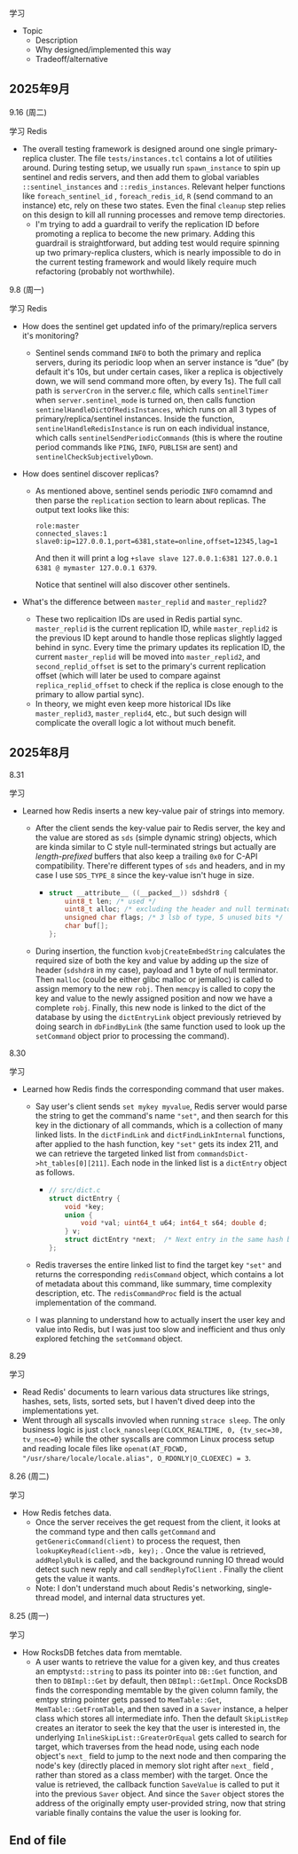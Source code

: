 学习

- Topic
  - Description
  - Why designed/implemented this way
  - Tradeoff/alternative



## 2025年9月

9.16 (周二)

学习 Redis

- The overall testing framework is designed around one single primary-replica cluster. The file `tests/instances.tcl` contains a lot of utilities around. During testing setup, we usually run `spawn_instance` to spin up sentinel and redis servers, and then add them to global variables `::sentinel_instances` and `::redis_instances`. Relevant helper functions like `foreach_sentinel_id` , `foreach_redis_id`, `R` (send command to an instance) etc, rely on these two states. Even the final `cleanup` step relies on this design to kill all running processes and remove temp directories.
  - I'm trying to add a guardrail to verify the replication ID before promoting a replica to become the new primary. Adding this guardrail is straightforward, but adding test would require spinning up two primary-replica clusters, which is nearly impossible to do in the current testing framework and would likely require much refactoring (probably not worthwhile).



9.8 (周一)

学习 Redis

- How does the sentinel get updated info of the primary/replica servers it's monitoring?

  - Sentinel sends command `INFO` to both the primary and replica servers, during its periodic loop when an server instance is “due” (by default it's 10s, but under certain cases, liker a replica is objectively down, we will send command more often, by every 1s). The full call path is `serverCron` in the server.c file, which calls `sentinelTimer` when `server.sentinel_mode` is turned on, then calls function `sentinelHandleDictOfRedisInstances`, which runs on all 3 types of primary/replica/sentinel instances. Inside the function, `sentinelHandleRedisInstance` is run on each individual instance, which calls `sentinelSendPeriodicCommands` (this is where the routine period commands like `PING`, `INFO`, `PUBLISH` are sent) and `sentinelCheckSubjectivelyDown`.

- How does sentinel discover replicas?

  - As mentioned above, sentinel sends periodic `INFO` comamnd and then parse the `replication` section to learn about replicas. The output text looks like this:

    ```
    role:master
    connected_slaves:1
    slave0:ip=127.0.0.1,port=6381,state=online,offset=12345,lag=1
    ```

    And then it will print a log `+slave slave 127.0.0.1:6381 127.0.0.1 6381 @ mymaster 127.0.0.1 6379`. 
    
    Notice that sentinel will also discover other sentinels.

- What's the difference between `master_replid` and `master_replid2`?

  - These two replicaition IDs are used in Redis partial sync. `master_replid` is the current replication ID, while  `master_replid2` is the previous ID kept around to handle those replicas slightly lagged behind in sync. Every time the primary updates its replication ID, the current `master_replid` will be moved into `master_replid2`, and `second_replid_offset` is set to the primary's current replication offset (which will later be used to compare against `replica_replid_offset` to check if the replica is close enough to the primary to allow partial sync).
  - In theory, we might even keep more historical IDs like  `master_replid3`, `master_replid4`, etc., but such design will complicate the overall logic a lot without much benefit.



## 2025年8月

8.31

学习

- Learned how Redis inserts a new key-value pair of strings into memory.

  - After the client sends the key-value pair to Redis server, the key and the value are stored as `sds` (simple dynamic string) objects, which are kinda similar to C style null-terminated strings but actually are *length-prefixed* buffers that also keep a trailing `0x0` for C-API compatibility. There're different types of `sds` and headers, and in my case I use `SDS_TYPE_8` since the key-value isn't huge in size.

    - ```c
      struct __attribute__ ((__packed__)) sdshdr8 {
          uint8_t len; /* used */
          uint8_t alloc; /* excluding the header and null terminator */
          unsigned char flags; /* 3 lsb of type, 5 unused bits */
          char buf[];
      };
      ```

  - During insertion, the function `kvobjCreateEmbedString` calculates the required size of both the key and value by adding up the size of header (`sdshdr8` in my case), payload and 1 byte of null terminator. Then `malloc` (could be either glibc malloc or  jemalloc) is called to assign memory to the new `robj`. Then `memcpy` is called to copy the key and value to the newly assigned position and now we have a complete `robj`. Finally, this new node is linked to the dict of the database by using the `dictEntryLink` object previously retrieved by doing search in `dbFindByLink` (the same function used to look up the `setCommand` object prior to processing the command).



8.30

学习

- Learned how Redis finds the corresponding command that user makes.

  - Say user's client sends  `set mykey myvalue`, Redis server would parse the string to get the command's name `"set"`, and then search for this key in the dictionary of all commands, which is a collection of many linked lists. In the `dictFindLink` and `dictFindLinkInternal` functions, after applied to the hash function, key `"set"` gets its index 211, and we can retrieve the targeted linked list from `commandsDict->ht_tables[0][211]`. Each node in the linked list is a `dictEntry` object as follows.

    - ```c
      // src/dict.c
      struct dictEntry {
          void *key;
          union {
              void *val; uint64_t u64; int64_t s64; double d;
          } v;
          struct dictEntry *next;  /* Next entry in the same hash bucket. */
      };
      ```

  - Redis traverses the entire linked list to find the target key `"set"` and returns the corresponding `redisCommand` object, which contains a lot of metadata about this command, like summary, time complexity description, etc. The  `redisCommandProc` field is the actual implementation of the command.

  - I was planning to understand how to actually insert the user key and value into Redis, but I was just too slow and inefficient and thus only explored fetching the `setCommand` object.



8.29

学习

- Read Redis' documents to learn various data structures like strings, hashes, sets, lists, sorted sets, but I haven't dived deep into the implementations yet.
- Went through all syscalls invovled when running `strace sleep`. The only business logic is just `clock_nanosleep(CLOCK_REALTIME, 0, {tv_sec=30, tv_nsec=0}` while the other syscalls are common Linux process setup and reading locale files like `openat(AT_FDCWD, "/usr/share/locale/locale.alias", O_RDONLY|O_CLOEXEC) = 3`.



8.26 (周二)

学习

- How Redis fetches data.
  - Once the server receives the get request from the client, it looks at the command type and then calls `getCommand`  and `getGenericCommand(client)` to process the request, then `lookupKeyRead(client->db, key);` . Once the value is retrieved, `addReplyBulk`  is called, and the background running IO thread would detect such new reply and call  `sendReplyToClient` . Finally the client gets the value it wants.
  - Note: I don't understand much about Redis's networking, single-thread model, and internal data structures yet.



8.25 (周一)

学习

- How RocksDB fetches data from memtable.
  - A user wants to retrieve the value for a given key, and thus creates an empty`std::string`  to pass its pointer into `DB::Get` function, and then to `DBImpl::Get` by default, then `DBImpl::GetImpl`. Once RocksDB finds the corresponding memtable by the given column family, the emtpy string pointer gets passed to `MemTable::Get`, `MemTable::GetFromTable`, and then saved in a `Saver` instance, a helper class which stores all intermediate info. Then the default `SkipListRep` creates an iterator to seek the key that the user is interested in, the underlying `InlineSkipList::GreaterOrEqual` gets called to search for target, which traverses from the head node, using each node object's `next_` field to jump to the next node and then comparing the node's key (directly placed in memory slot right after `next_` field , rather than stored as a class member) with the target. Once the value is retrieved, the callback function `SaveValue` is called to put  it into the previous `Saver` object. And since the `Saver` object stores the address of the originally empty user-provided string, now that string variable finally contains the value the user is looking for.





## End of file